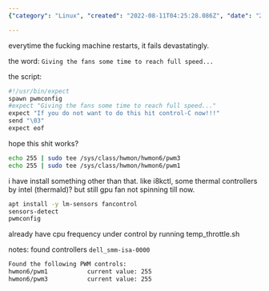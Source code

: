 ```yaml
---
{"category": "Linux", "created": "2022-08-11T04:25:28.086Z", "date": "2022-08-11 04:25:28", "description": "This article explains how to troubleshoot and resolve a fan issue on a Linux machine by installing i8kctl and thermald, configuring pwmconfig with Expect for fan control, and allowing sufficient time for the fans to reach full speed.", "modified": "2022-09-09T01:02:34.270Z", "tags": ["fan", "hardware", "linux", "security", "system manage", "thermal"], "title": "Linux Fan Not Spinning, GPU Fan Not Spinning"}

---
```


everytime the fucking machine restarts, it fails devastatingly.

the word: `Giving the fans some time to reach full speed...`

the script:
```bash
#!/usr/bin/expect
spawn pwmconfig
#expect "Giving the fans some time to reach full speed..."
expect "If you do not want to do this hit control-C now!!!"
send "\03"
expect eof

```

hope this shit works?
```bash
echo 255 | sudo tee /sys/class/hwmon/hwmon6/pwm3
echo 255 | sudo tee /sys/class/hwmon/hwmon6/pwm1

```

i have install something other than that. like i8kctl, some thermal controllers by intel (thermald)? but still gpu fan not spinning till now.
```bash
apt install -y lm-sensors fancontrol
sensors-detect
pwmconfig

```

already have cpu frequency under control by running temp_throttle.sh

notes: found controllers `dell_smm-isa-0000`
```bash
Found the following PWM controls:
hwmon6/pwm1           current value: 255
hwmon6/pwm3           current value: 255

```
